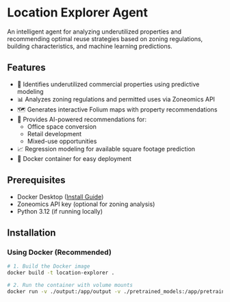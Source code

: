 # Location Explorer Agent

An intelligent agent for analyzing underutilized properties and recommending optimal reuse strategies based on zoning regulations, building characteristics, and machine learning predictions.

## Features

- 🏢 Identifies underutilized commercial properties using predictive modeling
- 📊 Analyzes zoning regulations and permitted uses via Zoneomics API
- 🗺️ Generates interactive Folium maps with property recommendations
- 🤖 Provides AI-powered recommendations for:
  - Office space conversion
  - Retail development
  - Mixed-use opportunities
- 📈 Regression modeling for available square footage prediction
- 🐳 Docker container for easy deployment

## Prerequisites

- Docker Desktop ([Install Guide](https://docs.docker.com/get-docker/))
- Zoneomics API key (optional for zoning analysis)
- Python 3.12 (if running locally)

## Installation

### Using Docker (Recommended)

```bash
# 1. Build the Docker image
docker build -t location-explorer .

# 2. Run the container with volume mounts
docker run -v ./output:/app/output -v ./pretrained_models:/app/pretrained_models location-explorer

